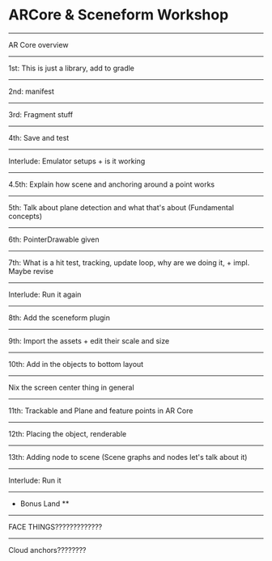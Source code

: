 # ARCore & Sceneform Workshop

---

AR Core overview

---

1st: This is just a library, add to gradle

---

2nd: manifest

---

3rd: Fragment stuff

---

4th: Save and test

---

Interlude: Emulator setups + is it working 

---

4.5th: Explain how scene and anchoring around a point works

---

5th: Talk about plane detection and what that's about (Fundamental concepts)

---

6th: PointerDrawable given

---

7th: What is a hit test, tracking, update loop, why are we doing it, + impl. Maybe revise

--- 

Interlude: Run it again 

---

8th: Add the sceneform plugin

---

9th: Import the assets + edit their scale and size

---

10th: Add in the objects to bottom layout

---

Nix the screen center thing in general

---

11th: Trackable and Plane and feature points in AR Core

---

12th: Placing the object, renderable

---

13th: Adding node to scene (Scene graphs and nodes let's talk about it)

---

Interlude: Run it 

---

* Bonus Land **

---

FACE THINGS?????????????

---

Cloud anchors????????